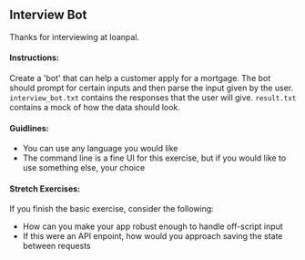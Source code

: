 ## Interview Bot

Thanks for interviewing at loanpal.

#### Instructions:

Create a 'bot' that can help a customer apply for a mortgage. 
The bot should prompt for certain inputs and then parse the input given by the user.
`interview_bot.txt` contains the responses that the user will give.
`result.txt` contains a mock of how the data should look.

#### Guidlines:

* You can use any language you would like
* The command line is a fine UI for this exercise, but if you would like to use something else, your choice

#### Stretch Exercises:

If you finish the basic exercise, consider the following:
* How can you make your app robust enough to handle off-script input
* If this were an API enpoint, how would you approach saving the state between requests
